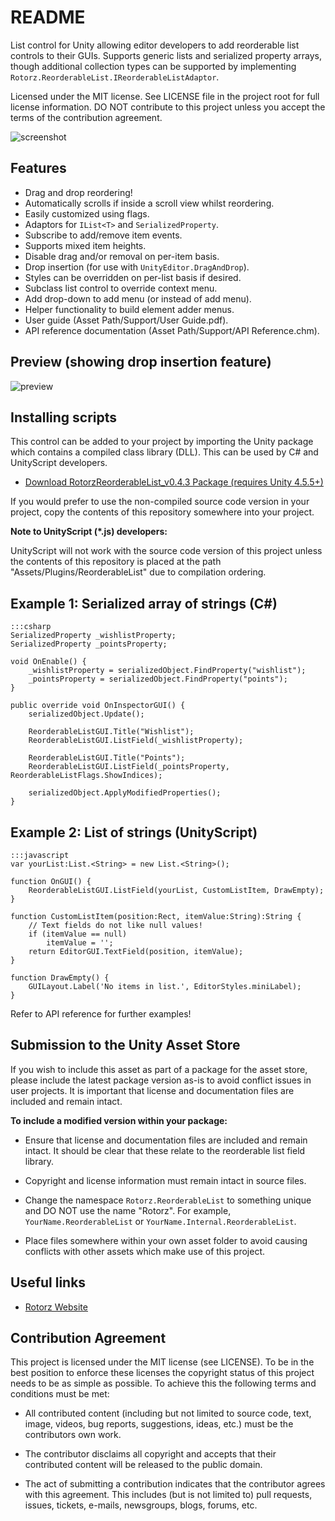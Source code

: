 README
======

List control for Unity allowing editor developers to add reorderable list controls to
their GUIs. Supports generic lists and serialized property arrays, though additional
collection types can be supported by implementing `Rotorz.ReorderableList.IReorderableListAdaptor`.

Licensed under the MIT license. See LICENSE file in the project root for full license
information. DO NOT contribute to this project unless you accept the terms of the
contribution agreement.

![screenshot](https://bitbucket.org/rotorz/reorderable-list-editor-field-for-unity/raw/master/screenshot.png)

Features
--------

- Drag and drop reordering!
- Automatically scrolls if inside a scroll view whilst reordering.
- Easily customized using flags.
- Adaptors for `IList<T>` and `SerializedProperty`.
- Subscribe to add/remove item events.
- Supports mixed item heights.
- Disable drag and/or removal on per-item basis.
- Drop insertion (for use with `UnityEditor.DragAndDrop`).
- Styles can be overridden on per-list basis if desired.
- Subclass list control to override context menu.
- Add drop-down to add menu (or instead of add menu).
- Helper functionality to build element adder menus.
- User guide (Asset Path/Support/User Guide.pdf).
- API reference documentation (Asset Path/Support/API Reference.chm).


Preview (showing drop insertion feature)
----------------------------------------

![preview](https://bitbucket.org/rotorz/reorderable-list-editor-field-for-unity/raw/master/preview.gif)

Installing scripts
------------------

This control can be added to your project by importing the Unity package which
contains a compiled class library (DLL). This can be used by C# and UnityScript
developers.

- [Download RotorzReorderableList_v0.4.3 Package (requires Unity 4.5.5+)](<https://bitbucket.org/rotorz/reorderable-list-editor-field-for-unity/downloads/RotorzReorderableList_v0.4.3.unitypackage>)

If you would prefer to use the non-compiled source code version in your project,
copy the contents of this repository somewhere into your project.

**Note to UnityScript (*.js) developers:**

UnityScript will not work with the source code version of this project unless
the contents of this repository is placed at the path "Assets/Plugins/ReorderableList"
due to compilation ordering.

Example 1: Serialized array of strings (C#)
-------------------------------------------

    :::csharp
    SerializedProperty _wishlistProperty;
    SerializedProperty _pointsProperty;

    void OnEnable() {
        _wishlistProperty = serializedObject.FindProperty("wishlist");
        _pointsProperty = serializedObject.FindProperty("points");
    }

    public override void OnInspectorGUI() {
        serializedObject.Update();

        ReorderableListGUI.Title("Wishlist");
        ReorderableListGUI.ListField(_wishlistProperty);

        ReorderableListGUI.Title("Points");
        ReorderableListGUI.ListField(_pointsProperty, ReorderableListFlags.ShowIndices);

        serializedObject.ApplyModifiedProperties();
    }

Example 2: List of strings (UnityScript)
----------------------------------------

    :::javascript
    var yourList:List.<String> = new List.<String>();
    
    function OnGUI() {
        ReorderableListGUI.ListField(yourList, CustomListItem, DrawEmpty);
    }
    
    function CustomListItem(position:Rect, itemValue:String):String {
        // Text fields do not like null values!
        if (itemValue == null)
            itemValue = '';
        return EditorGUI.TextField(position, itemValue);
    }
    
    function DrawEmpty() {
        GUILayout.Label('No items in list.', EditorStyles.miniLabel);
    }

Refer to API reference for further examples!

Submission to the Unity Asset Store
-----------------------------------

If you wish to include this asset as part of a package for the asset store, please
include the latest package version as-is to avoid conflict issues in user projects.
It is important that license and documentation files are included and remain intact.

**To include a modified version within your package:**

- Ensure that license and documentation files are included and remain intact. It should
  be clear that these relate to the reorderable list field library.

- Copyright and license information must remain intact in source files.

- Change the namespace `Rotorz.ReorderableList` to something unique and DO NOT use the
  name "Rotorz". For example, `YourName.ReorderableList` or `YourName.Internal.ReorderableList`.

- Place files somewhere within your own asset folder to avoid causing conflicts with
  other assets which make use of this project.

Useful links
------------

- [Rotorz Website](<http://rotorz.com>)

Contribution Agreement
----------------------

This project is licensed under the MIT license (see LICENSE). To be in the best
position to enforce these licenses the copyright status of this project needs to
be as simple as possible. To achieve this the following terms and conditions
must be met:

- All contributed content (including but not limited to source code, text,
  image, videos, bug reports, suggestions, ideas, etc.) must be the
  contributors own work.

- The contributor disclaims all copyright and accepts that their contributed
  content will be released to the public domain.

- The act of submitting a contribution indicates that the contributor agrees
  with this agreement. This includes (but is not limited to) pull requests, issues,
  tickets, e-mails, newsgroups, blogs, forums, etc.
